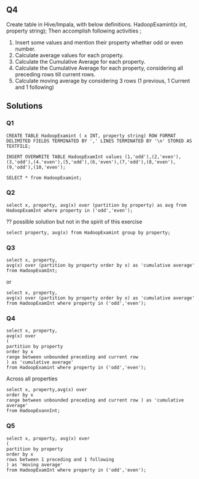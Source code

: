 ## Q4
Create table in Hive/Impala, with below definitions.
HadoopExamint(x int, property string);
Then accomplish following activities ;
1. Insert some values and mention their property whether odd or even number.
2. Calculate average values for each property.
3. Calculate the Cumulative Average for each property.
4. Calculate the Cumulative Average for each property, considering all preceding rows till current rows.
5. Calculate moving average by considering 3 rows (1 previous, 1 Current and 1 following)

## Solutions
### Q1
~~~
CREATE TABLE HadoopExamint ( x INT, property string) ROW FORMAT DELIMITED FIELDS TERMINATED BY ',' LINES TERMINATED BY '\n' STORED AS TEXTFILE; 

INSERT OVERWRITE TABLE HadoopExamInt values (1,'odd'),(2,'even'),(3,'odd'),(4.'even'),(5,'odd'),(6,'even'),(7,'odd'),(8,'even'),(9,'odd'),(10,'even');

SELECT * from HadoopExamint;
~~~
### Q2
~~~
select x, property, avg(x) over (partition by property) as avg from HadoopExamInt where property in ('odd','even');
~~~
?? possible solution but not in the spirit of this exercise
~~~
select property, avg(x) from HadoopExamint group by property;
~~~
### Q3
~~~
select x, property,
avg(x) over (partition by property order by x) as 'cumulative average' 
from HadoopExamInt;
~~~
or 
~~~
select x, property,
avg(x) over (partition by property order by x) as 'cumulative average' 
from HadoopExamInt where property in ('odd','even');
~~~
### Q4
~~~
select x, property,
avg(x) over
(
partition by property
order by x
range between unbounded preceding and current row 
) as 'cumulative average'
from HadoopExamint where property in ('odd','even');
~~~

Across all properties
~~~
select x, property,avg(x) over
order by x
range between unbounded preceding and current row ) as 'cumulative average'
from HadoopExannInt;
~~~
### Q5
~~~
select x, property, avg(x) over
(
partition by property
order by x
rows between 1 preceding and 1 following
) as 'moving average'
from HadoopExamInt where property in ('odd','even');
~~~
